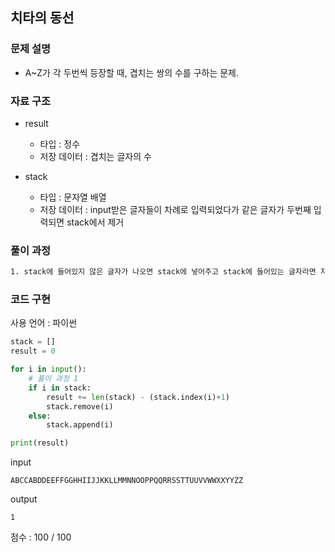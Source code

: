 ## 치타의 동선

### 문제 설명

- A~Z가 각 두번씩 등장할 때, 겹치는 쌍의 수를 구하는 문제.<br>

### 자료 구조

- result<br>

  - 타입 : 정수
  - 저장 데이터 : 겹치는 글자의 수

- stack<br>
  - 타입 : 문자열 배열
  - 저장 데이터 : input받은 글자들이 차례로 입력되었다가 같은 글자가 두번째 입력되면 stack에서 제거

### 풀이 과정

```txt
1. stack에 들어있지 않은 글자가 나오면 stack에 넣어주고 stack에 들어있는 글자라면 지금까지 stack에 들어있는 글자의 수에서 현재 글자의 위치를 빼주고 그 글자를 제거해준다.
```

### 코드 구현

사용 언어 : 파이썬

```py
stack = []
result = 0

for i in input():
    # 풀이 과정 1
    if i in stack:
        result += len(stack) - (stack.index(i)+1)
        stack.remove(i)
    else:
        stack.append(i)

print(result)
```

input

```
ABCCABDDEEFFGGHHIIJJKKLLMMNNOOPPQQRRSSTTUUVVWWXXYYZZ
```

output

```
1
```

점수 : 100 / 100<br>
